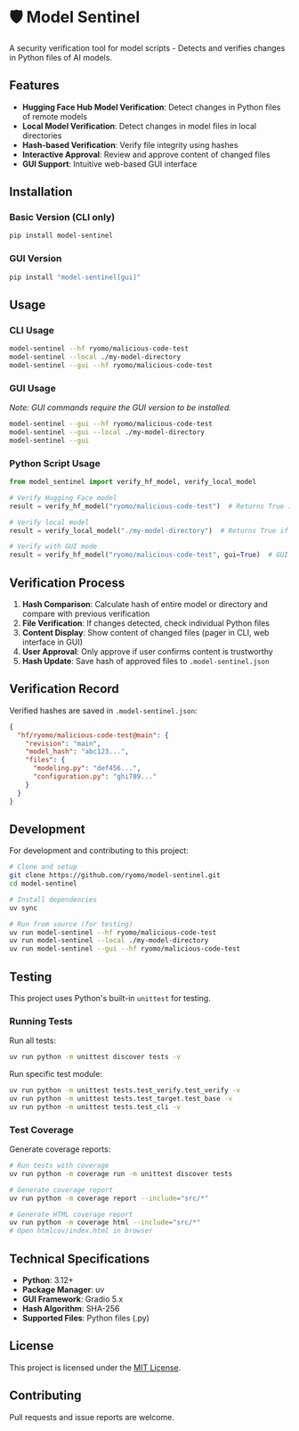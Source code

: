 # 🛡️ Model Sentinel

A security verification tool for model scripts - Detects and verifies changes in Python files of AI models.

## Features

- **Hugging Face Hub Model Verification**: Detect changes in Python files of remote models
- **Local Model Verification**: Detect changes in model files in local directories
- **Hash-based Verification**: Verify file integrity using hashes
- **Interactive Approval**: Review and approve content of changed files
- **GUI Support**: Intuitive web-based GUI interface

## Installation

### Basic Version (CLI only)

```bash
pip install model-sentinel
```

### GUI Version

```bash
pip install "model-sentinel[gui]"
```

## Usage

### CLI Usage

```bash
model-sentinel --hf ryomo/malicious-code-test
model-sentinel --local ./my-model-directory
model-sentinel --gui --hf ryomo/malicious-code-test
```

### GUI Usage

*Note: GUI commands require the GUI version to be installed.*

```bash
model-sentinel --gui --hf ryomo/malicious-code-test
model-sentinel --gui --local ./my-model-directory
model-sentinel --gui
```

### Python Script Usage

```python
from model_sentinel import verify_hf_model, verify_local_model

# Verify Hugging Face model
result = verify_hf_model("ryomo/malicious-code-test")  # Returns True if verified, False otherwise

# Verify local model
result = verify_local_model("./my-model-directory")  # Returns True if verified, False otherwise

# Verify with GUI mode
result = verify_hf_model("ryomo/malicious-code-test", gui=True)  # GUI window will open
```

## Verification Process

1. **Hash Comparison**: Calculate hash of entire model or directory and compare with previous verification
2. **File Verification**: If changes detected, check individual Python files
3. **Content Display**: Show content of changed files (pager in CLI, web interface in GUI)
4. **User Approval**: Only approve if user confirms content is trustworthy
5. **Hash Update**: Save hash of approved files to `.model-sentinel.json`

## Verification Record

Verified hashes are saved in `.model-sentinel.json`:

```json
{
  "hf/ryomo/malicious-code-test@main": {
    "revision": "main",
    "model_hash": "abc123...",
    "files": {
      "modeling.py": "def456...",
      "configuration.py": "ghi789..."
    }
  }
}
```

## Development

For development and contributing to this project:

```bash
# Clone and setup
git clone https://github.com/ryomo/model-sentinel.git
cd model-sentinel

# Install dependencies
uv sync

# Run from source (for testing)
uv run model-sentinel --hf ryomo/malicious-code-test
uv run model-sentinel --local ./my-model-directory
uv run model-sentinel --gui --hf ryomo/malicious-code-test
```

## Testing

This project uses Python's built-in `unittest` for testing.

### Running Tests

Run all tests:

```bash
uv run python -m unittest discover tests -v
```

Run specific test module:

```bash
uv run python -m unittest tests.test_verify.test_verify -v
uv run python -m unittest tests.test_target.test_base -v
uv run python -m unittest tests.test_cli -v
```

### Test Coverage

Generate coverage reports:

```bash
# Run tests with coverage
uv run python -m coverage run -m unittest discover tests

# Generate coverage report
uv run python -m coverage report --include="src/*"

# Generate HTML coverage report
uv run python -m coverage html --include="src/*"
# Open htmlcov/index.html in browser
```

## Technical Specifications

- **Python**: 3.12+
- **Package Manager**: uv
- **GUI Framework**: Gradio 5.x
- **Hash Algorithm**: SHA-256
- **Supported Files**: Python files (.py)

## License

This project is licensed under the [MIT License](LICENSE).

## Contributing

Pull requests and issue reports are welcome.
